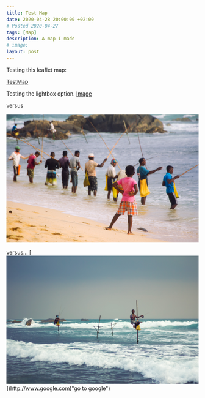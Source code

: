 ```yaml
---
title: Test Map
date: 2020-04-28 20:00:00 +02:00
# Posted 2020-04-27
tags: [Map]
description: A map I made
# image:
layout: post
---
```




Testing this leaflet map:

[TestMap](/TestMap/)

Testing the lightbox option.
[Image](/assets/img/portfolio/[2018-03-01]-Sri_Lanka/stilt_fishermen/Sri_Lanka_748_PS.jpg)

versus

![image](../assets/img/portfolio/[2018-03-01]-Sri_Lanka/stilt_fishermen/Sri_Lanka_748_PS.jpg)

versus...
[![image3](../assets/img/portfolio/[2018-03-01]-Sri_Lanka/stilt_fishermen/Sri_Lanka_781_PS.jpg)])http://www.google.com)"go to google")
